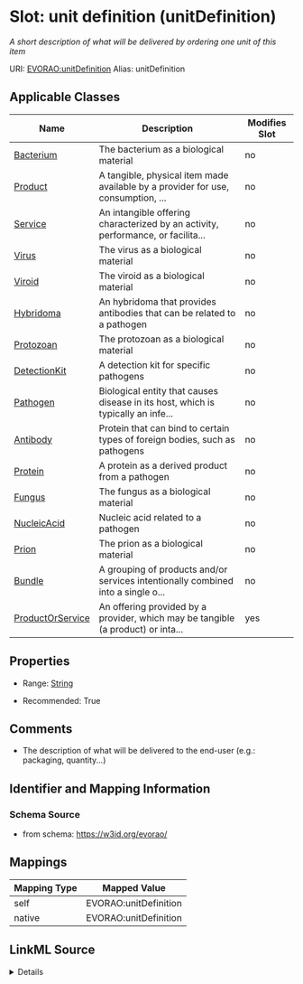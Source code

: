

# Slot: unit definition (unitDefinition) 


_A short description of what will be delivered by ordering one unit of this item_





URI: [EVORAO:unitDefinition](https://w3id.org/evorao/unitDefinition)
Alias: unitDefinition

<!-- no inheritance hierarchy -->





## Applicable Classes

| Name | Description | Modifies Slot |
| --- | --- | --- |
| [Bacterium](Bacterium.md) | The bacterium as a biological material |  no  |
| [Product](Product.md) | A tangible, physical item made available by a provider for use, consumption, ... |  no  |
| [Service](Service.md) | An intangible offering characterized by an activity, performance, or facilita... |  no  |
| [Virus](Virus.md) | The virus as a biological material |  no  |
| [Viroid](Viroid.md) | The viroid as a biological material |  no  |
| [Hybridoma](Hybridoma.md) | An hybridoma that provides antibodies that can be related to a pathogen |  no  |
| [Protozoan](Protozoan.md) | The protozoan as a biological material |  no  |
| [DetectionKit](DetectionKit.md) | A detection kit for specific pathogens |  no  |
| [Pathogen](Pathogen.md) | Biological entity that causes disease in its host, which is typically an infe... |  no  |
| [Antibody](Antibody.md) | Protein that can bind to certain types of foreign bodies, such as pathogens |  no  |
| [Protein](Protein.md) | A protein as a derived product from a pathogen |  no  |
| [Fungus](Fungus.md) | The fungus as a biological material |  no  |
| [NucleicAcid](NucleicAcid.md) | Nucleic acid related to a pathogen |  no  |
| [Prion](Prion.md) | The prion as a biological material |  no  |
| [Bundle](Bundle.md) | A grouping of products and/or services intentionally combined into a single o... |  no  |
| [ProductOrService](ProductOrService.md) | An offering provided by a provider, which may be tangible (a product) or inta... |  yes  |







## Properties

* Range: [String](String.md)

* Recommended: True





## Comments

* The description of what will be delivered to the end-user (e.g.: packaging, quantity...)

## Identifier and Mapping Information







### Schema Source


* from schema: https://w3id.org/evorao/




## Mappings

| Mapping Type | Mapped Value |
| ---  | ---  |
| self | EVORAO:unitDefinition |
| native | EVORAO:unitDefinition |




## LinkML Source

<details>
```yaml
name: unitDefinition
description: A short description of what will be delivered by ordering one unit of
  this item
title: unit definition
comments:
- 'The description of what will be delivered to the end-user (e.g.: packaging, quantity...)'
from_schema: https://w3id.org/evorao/
rank: 1000
alias: unitDefinition
domain_of:
- ProductOrService
range: string
required: false
recommended: true
multivalued: false

```
</details>